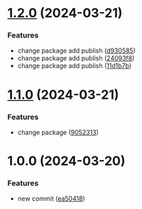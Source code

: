 # [1.2.0](https://github.com/paulgualambo/[secure]/compare/v1.1.0...v1.2.0) (2024-03-21)


### Features

* change package add publish ([d930585](https://github.com/paulgualambo/[secure]/commit/d93058563e0cbb96c255bbde8c3704234f472ff1))
* change package add publish ([24093f8](https://github.com/paulgualambo/[secure]/commit/24093f82847666eda8c74f91b60d3b4efd99ddbf))
* change package add publish ([11d1b7b](https://github.com/paulgualambo/[secure]/commit/11d1b7ba586db8afae062b682a53335907d8b073))

# [1.1.0](https://github.com/paulgualambo/[secure]/compare/v1.0.0...v1.1.0) (2024-03-21)


### Features

* change package ([9052313](https://github.com/paulgualambo/[secure]/commit/90523139f242a65afc4ed97d7faae45123b2c0e0))

# 1.0.0 (2024-03-20)


### Features

* new commit ([ea50418](https://github.com/paulgualambo/[secure]/commit/ea5041899d78d850c3d9584d3a3545f9113f5530))
